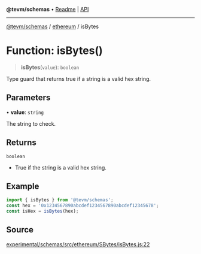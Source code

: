 **@tevm/schemas** • [Readme](../../README.md) \| [API](../../modules.md)

***

[@tevm/schemas](../../README.md) / [ethereum](../README.md) / isBytes

# Function: isBytes()

> **isBytes**(`value`): `boolean`

Type guard that returns true if a string is a valid hex string.

## Parameters

• **value**: `string`

The string to check.

## Returns

`boolean`

- True if the string is a valid hex string.

## Example

```javascript
import { isBytes } from '@tevm/schemas';
const hex = '0x1234567890abcdef1234567890abcdef12345678';
const isHex = isBytes(hex);
```

## Source

[experimental/schemas/src/ethereum/SBytes/isBytes.js:22](https://github.com/evmts/tevm-monorepo/blob/main/experimental/schemas/src/ethereum/SBytes/isBytes.js#L22)
